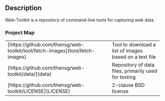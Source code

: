 ## Description

Web-Toolkit is a repository of command-line tools for capturing web data.

### Project Map
<table>
  <tr>
    <td>[https://github.com/thensg/web-toolkit/tool/fetch-images](tool/fetch-images)</td>
    <td>Tool to download a list of images based on a text file</td>
  </tr>
  <tr>
    <td>[https://github.com/thensg/web-toolkit/data/](data)</td>
    <td>Repository of data files, primarily used for testing</td>
  </tr>
  <tr>
    <td>[https://github.com/thensg/web-toolkit/LICENSE](LICENSE)</td>
    <td>2-clause BSD license</td>
  </tr>
</table>

